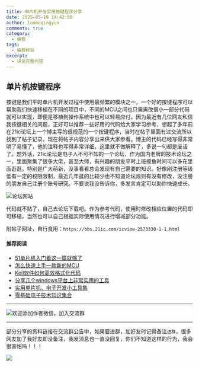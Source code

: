 ```yaml
---
title: 单片机开发实用按键程序分享
date: 2025-05-19 14:42:00
author: luomuqingyun
comments: true
category:
  - 编程
tags:
  - 编程经验
excerpt:
  - 详见完整内容
---
```

## 单片机按键程序
按键是我们平时单片机开发过程中使用最频繁的模块之一，一个好的按键程序可以帮助我们快速移植在不同的项目中，不同的MCU之间也只需需改很小一部分代码就可以实现，即便是移植到操作系统中也可以轻易应付。因为最近有几位网友私信我按键相关的问题，正好可以推荐一些好用的代码给大家学习参考，想起了多年前在21ic论坛上一个博主写的很规范的一个按键程序，当时在帖子里面有过交流所以找到了帖子记录，现在将帖子内容分享出来供大家参看。博主的代码已经写得非常明了易懂了，他的注释也写得非常详细，这里就不做解释了，多说一句都是废话了。题外话，21ic论坛是电子人不可不知的一个论坛，作为国内老牌的技术论坛之一，里面聚集了很多大佬，甚至大师，有兴趣的朋友平时上班摸鱼时间可以多在里面逛逛。特别是广大萌新，没事看看总会发现有自己需要的知识。好像刚注册等级低有一定的权限限制，最近几年逛的比较少也不知道论坛规则有没有修改，没注册的朋友自己注册个账号研究。不要说我没告诉你，多发言肯定可以助你快速成长。

![论坛网站](https://files.mdnice.com/user/38598/5c574748-d413-4398-9875-307cec006805.png)

代码就不贴了，自己去论坛下载吧。作为参考代码，使用时修改相应位置的代码即可移植，当然也可以自己根据实际使用情况进行增减部分功能。

附帖子网址，自行食用：`https://bbs.21ic.com/icview-2573330-1-1.html`

#### 推荐阅读
- [51单片机入门看这一篇就够了](https://mp.weixin.qq.com/s?__biz=MzI1OTQ4MTg4Ng==&mid=2247485523&idx=1&sn=b7fcd1b86e2467d6f03b1a520c39bb06&chksm=ea790022dd0e893452c4994fa16d63111b16d9878c303712f695b58b7af360b7b18c1ed4b201&token=1711068967&lang=zh_CN#rd)
- [怎么快速上手一款新的MCU](https://mp.weixin.qq.com/s?__biz=MzI1OTQ4MTg4Ng==&mid=2247485581&idx=1&sn=b36e6536717774f7931c7aa93d5b237a&chksm=ea7900fcdd0e89ea0db13737720edc996fcb3fdbab3e43b4a92316240ac66d4b5a8bf9a07e78&token=466212876&lang=zh_CN#rd)
- [Keil软件如何高效格式化代码](https://mp.weixin.qq.com/s?__biz=MzI1OTQ4MTg4Ng==&mid=2247485572&idx=1&sn=17cefa35d9d660083d419a7e9b6db6f7&chksm=ea7900f5dd0e89e35b65ba26354cc69ad24f686d8e18abd34e0932567a9345e8c9ed653eee6b&token=1711068967&lang=zh_CN#rd)
- [分享几个windows平台上非常实用的工具](https://mp.weixin.qq.com/s?__biz=MzI1OTQ4MTg4Ng==&mid=2247485420&idx=2&sn=728ca4abbadf7caf51c392e7d7045cbe&chksm=ea790f9ddd0e868b9fa162c80db1876199845f387bbe851c8d38a4e8412329ae635916c13cfb&token=1711068967&lang=zh_CN#rd)
- [实用单片机、电子开发小工具集](https://mp.weixin.qq.com/s?__biz=MzI1OTQ4MTg4Ng==&mid=2247485606&idx=1&sn=2b433faa2e436fc762dc538c9cf3fe14&chksm=ea7900d7dd0e89c169f8948ff3d423016c8f51f1c914eb7b0d20cba8145b9ffa54815915d67b&token=1580674001&lang=zh_CN#rd)
- [零基础电子技术知识集合](https://mp.weixin.qq.com/s?__biz=MzI1OTQ4MTg4Ng==&mid=2247485689&idx=4&sn=211c2d0871a19c5e92cdf0c34f01d96b&chksm=ea790088dd0e899e3042a649a346bc98e94189d1fd18da2b954a7ddb781582dc2d0a82e07f4d&token=970763775&lang=zh_CN#rd)
----

![欢迎添加作者微信，加入交流群](https://files.mdnice.com/user/38598/37e7b97e-a5c7-44d1-9e48-bbe22ab3141d.jpg)

----
部分分享的资料链接在交流群公告中，如果要进群，加好友时记得备注`进群`，很多网友加了我好友即没备注，我发消息也一直没回复，你们不知道这样的行为，我会很害怕吗！！！

![](https://files.mdnice.com/user/38598/8c89610c-2f63-48d9-8c32-1ed4d9011f9a.png)
